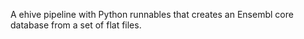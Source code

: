 A ehive pipeline with Python runnables that creates an Ensembl core database from a set of flat files.
